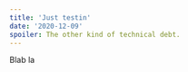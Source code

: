 ```yaml
---
title: 'Just testin'
date: '2020-12-09'
spoiler: The other kind of technical debt.
---
```



Blab la
